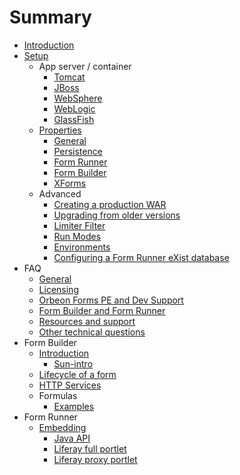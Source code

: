 # Summary

* [Introduction](README.md)
* [Setup](setup/README.md)
    * App server / container
        * [Tomcat](setup/server/tomcat.md)
        * [JBoss](setup/server/jboss.md)
        * [WebSphere](setup/server/websphere.md)
        * [WebLogic](setup/server/weblogic.md)
        * [GlassFish](setup/server/glassfish.md)
    * [Properties](setup/properties/README.md)
        * [General](setup/properties/general.md)
        * [Persistence](setup/properties/persistence.md)
        * [Form Runner](setup/properties/form-runner.md)
        * [Form Builder](setup/properties/form-builder.md) 
        * [XForms](setup/properties/xforms.md)
    * Advanced
        * [Creating a production WAR](setup/advanced/production-war.md)
        * [Upgrading from older versions](setup/advanced/upgrading.md)
        * [Limiter Filter](setup/advanced/limiter-filter.md) 
        * [Run Modes](setup/advanced/run-modes.md)
        * [Environments](setup/advanced/environments.md)
        * [Configuring a Form Runner eXist database](setup/advanced/exist-db.md)
* FAQ
    * [General](faq/general.md)
    * [Licensing](faq/licensing.md)
    * [Orbeon Forms PE and Dev Support](faq/pe-dev-support.md)
    * [Form Builder and Form Runner](faq/form-builder-runner.md)
    * [Resources and support](faq/resources-support.md)
    * [Other technical questions](faq/other-technical.md)
* Form Builder
    * [Introduction](Form-Builder-Introduction.md)
        * [Sun-intro](fb/sub-intro.md)
    * [Lifecycle of a form](form-builder/lifecycle-of-a-form.md)
    * [HTTP Services](form-builder/http-services.md)
    * Formulas
        * [Examples](form-builder/formulas/examples.md)
* Form Runner
    * [Embedding](form-runner/embedding/README.md)
        * [Java API](form-runner/embedding/java-api.md)
        * [Liferay full portlet](form-runner/embedding/liferay-full-portlet.md)
        * [Liferay proxy portlet](form-runner/embedding/liferay-proxy-portlet.md)

